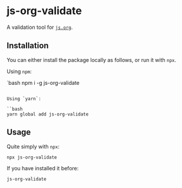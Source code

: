 # js-org-validate

A validation tool for [`js.org`](https://github.com/js-org/js.org).

## Installation

You can either install the package locally as follows, or run it with `npx`.

Using `npm`:

`bash
npm i -g js-org-validate

```

Using `yarn`:

``bash
yarn global add js-org-validate
```

## Usage

Quite simply with `npx`:

```bash
npx js-org-validate
```

If you have installed it before:

```bash
js-org-validate

```
